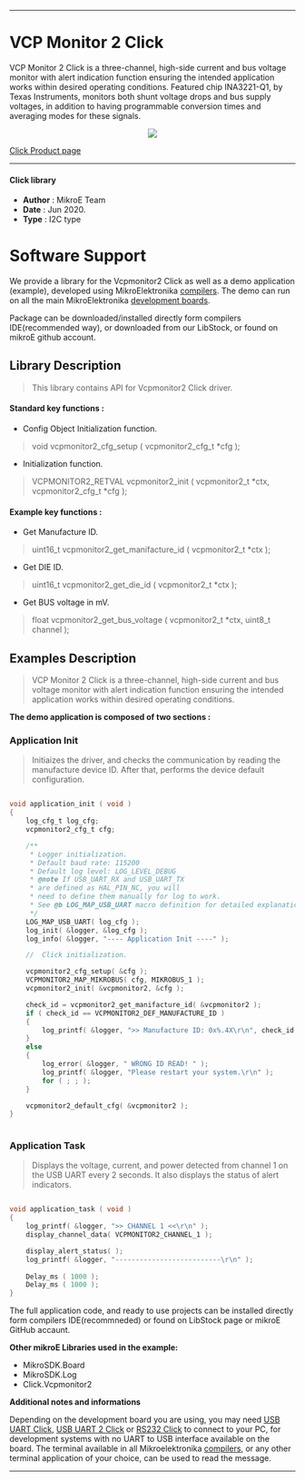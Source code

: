 
---
# VCP Monitor 2 Click

VCP Monitor 2 Click is a three-channel, high-side current and bus voltage monitor with alert indication function ensuring the intended application works within desired operating conditions. Featured chip INA3221-Q1, by Texas Instruments, monitors both shunt voltage drops and bus supply voltages, in addition to having programmable conversion times and averaging modes for these signals.

<p align="center">
  <img src="https://download.mikroe.com/images/click_for_ide/vcpmonitor2_click.png">
</p>

[Click Product page](https://www.mikroe.com/vcp-monitor-2-click)

---


#### Click library 

- **Author**        : MikroE Team
- **Date**          : Jun 2020.
- **Type**          : I2C type


# Software Support

We provide a library for the Vcpmonitor2 Click 
as well as a demo application (example), developed using MikroElektronika 
[compilers](https://shop.mikroe.com/compilers). 
The demo can run on all the main MikroElektronika [development boards](https://shop.mikroe.com/development-boards).

Package can be downloaded/installed directly form compilers IDE(recommended way), or downloaded from our LibStock, or found on mikroE github account. 

## Library Description

> This library contains API for Vcpmonitor2 Click driver.

#### Standard key functions :

- Config Object Initialization function.
> void vcpmonitor2_cfg_setup ( vcpmonitor2_cfg_t *cfg ); 
 
- Initialization function.
> VCPMONITOR2_RETVAL vcpmonitor2_init ( vcpmonitor2_t *ctx, vcpmonitor2_cfg_t *cfg );

#### Example key functions :

- Get Manufacture ID.
> uint16_t vcpmonitor2_get_manifacture_id ( vcpmonitor2_t *ctx );
 
- Get DIE ID.
> uint16_t vcpmonitor2_get_die_id ( vcpmonitor2_t *ctx );

- Get BUS voltage in mV.
> float vcpmonitor2_get_bus_voltage ( vcpmonitor2_t *ctx, uint8_t channel );

## Examples Description

> VCP Monitor 2 Click is a three-channel, high-side current and bus voltage monitor with alert indication 
> function ensuring the intended application works within desired operating conditions.

**The demo application is composed of two sections :**

### Application Init 

> Initiaizes the driver, and checks the communication by reading the manufacture device ID. After that, performs the device default configuration.

```c

void application_init ( void )
{
    log_cfg_t log_cfg;
    vcpmonitor2_cfg_t cfg;

    /** 
     * Logger initialization.
     * Default baud rate: 115200
     * Default log level: LOG_LEVEL_DEBUG
     * @note If USB_UART_RX and USB_UART_TX 
     * are defined as HAL_PIN_NC, you will 
     * need to define them manually for log to work. 
     * See @b LOG_MAP_USB_UART macro definition for detailed explanation.
     */
    LOG_MAP_USB_UART( log_cfg );
    log_init( &logger, &log_cfg );
    log_info( &logger, "---- Application Init ----" );

    //  Click initialization.

    vcpmonitor2_cfg_setup( &cfg );
    VCPMONITOR2_MAP_MIKROBUS( cfg, MIKROBUS_1 );
    vcpmonitor2_init( &vcpmonitor2, &cfg );

    check_id = vcpmonitor2_get_manifacture_id( &vcpmonitor2 );
    if ( check_id == VCPMONITOR2_DEF_MANUFACTURE_ID )
    {
        log_printf( &logger, ">> Manufacture ID: 0x%.4X\r\n", check_id );
    }
    else
    {
        log_error( &logger, " WRONG ID READ! " );
        log_printf( &logger, "Please restart your system.\r\n" );
        for ( ; ; );
    }

    vcpmonitor2_default_cfg( &vcpmonitor2 );
}
  
```

### Application Task

> Displays the voltage, current, and power detected from channel 1 on the USB UART every 2 seconds. It also displays the status of alert indicators.

```c

void application_task ( void )
{
    log_printf( &logger, ">> CHANNEL 1 <<\r\n" );
    display_channel_data( VCPMONITOR2_CHANNEL_1 );

    display_alert_status( );
    log_printf( &logger, "--------------------------\r\n" );
    
    Delay_ms ( 1000 );
    Delay_ms ( 1000 );
}  

```

The full application code, and ready to use projects can be  installed directly form compilers IDE(recommneded) or found on LibStock page or mikroE GitHub accaunt.

**Other mikroE Libraries used in the example:** 

- MikroSDK.Board
- MikroSDK.Log
- Click.Vcpmonitor2

**Additional notes and informations**

Depending on the development board you are using, you may need 
[USB UART Click](https://shop.mikroe.com/usb-uart-click), 
[USB UART 2 Click](https://shop.mikroe.com/usb-uart-2-click) or 
[RS232 Click](https://shop.mikroe.com/rs232-click) to connect to your PC, for 
development systems with no UART to USB interface available on the board. The 
terminal available in all Mikroelektronika 
[compilers](https://shop.mikroe.com/compilers), or any other terminal application 
of your choice, can be used to read the message.



---
